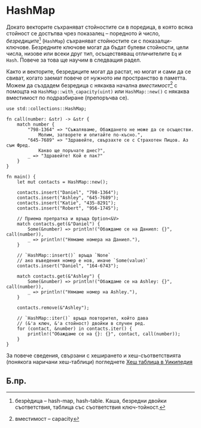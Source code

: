 # HashMap

Докато векторите съхраняват стойностите си в поредица, в която всяка стойност
се достъпва чрез показалец – поредното ѝ число, _безредиците_[^hash] (`HashMap`)
съхраняват стойностите си с показалци-ключове. Безредните ключове могат да
бъдат булеви стойности, цели числа, низове или всеки друг тип, осъществяващ
отличителите `Eq` и `Hash`. Повече за това ще научим в следващия радел. 

Както и векторите, безредиците могат да растат, но могат и сами да се свиват,
когато заемат повече от нужното им пространство в паметта. Можем да създадем
безредица с някаква начална _вместимост_[^capacity] с помощта на
`HashMap::with_capacity(uint)` или `HashMap::new()` с някаква вместимост по
подразбиране (препоръчва се).

```rust,editable
use std::collections::HashMap;

fn call(number: &str) -> &str {
    match number {
        "798-1364" => "Съжаляваме, Обаждането не може да се осъществи.
            Молим, затворете и опитайте по-късно.",
        "645-7689" => "Здравейте, свързахте се с Страхотен Пицов. Аз съм Фред.
            Какво ще поръчате днес?",
        _ => "Здравейте! Кой е пак?"
    }
}

fn main() { 
    let mut contacts = HashMap::new();

    contacts.insert("Daniel", "798-1364");
    contacts.insert("Ashley", "645-7689");
    contacts.insert("Katie", "435-8291");
    contacts.insert("Robert", "956-1745");

    // Приема препратка и връща Option<&V>
    match contacts.get(&"Daniel") {
        Some(&number) => println!("Обаждаме се на Даниел: {}", call(number)),
        _ => println!("Нямаме номера на Даниел."),
    }

    // `HashMap::insert()` връща `None`
    // ако въведения номер е нов, иначе `Some(value)`
    contacts.insert("Daniel", "164-6743");

    match contacts.get(&"Ashley") {
        Some(&number) => println!("Обаждаме се на Ashley: {}", call(number)),
        _ => println!("Нямаме номер на Ashley."),
    }

    contacts.remove(&"Ashley"); 

    // `HashMap::iter()` връща повторител, който дава
    // (&'a ключ, &'a стойност) двойки в случен ред.
    for (contact, &number) in contacts.iter() {
        println!("Обаждаме се на {}: {}", contact, call(number)); 
    }
}
```

За повече сведения, свързани с хеширането и хеш-съответствията (понякога
наричани хеш-таблици) погледнете [Хеш таблица в Уикипедия][wiki-hash]

## Б.пр.

[^hash]: безрѐдица – hash-map, hash-table. Kаша, безредни двойки съответствия, таблицa със съответствия ключ-тойност.

[^capacity]: вместимост – capacity

[wiki-hash]:https://bg.wikipedia.org/wiki/Хеш_таблица 
